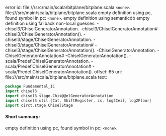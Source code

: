 error id: file://<WORKSPACE>/src/main/scala/bitplane/bitplane.scala:`<none>`.
file://<WORKSPACE>/src/main/scala/bitplane/bitplane.scala
empty definition using pc, found symbol in pc: `<none>`.
empty definition using semanticdb
empty definition using fallback
non-local guesses:
	 -chisel3/ChiselGeneratorAnnotation.
	 -chisel3/ChiselGeneratorAnnotation#
	 -chisel3/ChiselGeneratorAnnotation().
	 -chisel3/stage/ChiselGeneratorAnnotation.
	 -chisel3/stage/ChiselGeneratorAnnotation#
	 -chisel3/stage/ChiselGeneratorAnnotation().
	 -ChiselGeneratorAnnotation.
	 -ChiselGeneratorAnnotation#
	 -ChiselGeneratorAnnotation().
	 -scala/Predef.ChiselGeneratorAnnotation.
	 -scala/Predef.ChiselGeneratorAnnotation#
	 -scala/Predef.ChiselGeneratorAnnotation().
offset: 65
uri: file://<WORKSPACE>/src/main/scala/bitplane/bitplane.scala
text:
```scala
package Fundamental_IC
import chisel3._
import chisel3.stage.Chis@@elGeneratorAnnotation
import chisel3.util.{Cat, ShiftRegister, is, log2Ceil, log2Floor}
import circt.stage.ChiselStage
```


#### Short summary: 

empty definition using pc, found symbol in pc: `<none>`.